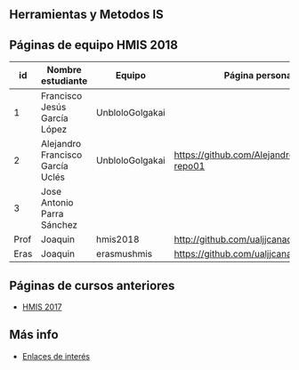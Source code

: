 ﻿## Herramientas y Metodos IS

## Páginas de equipo HMIS 2018

id | Nombre estudiante  | Equipo | Página personal | Repositorio de Web de equipo 
-- | ----------------- | ----------------- | ----------------- | -----------------
1  | Francisco Jesús García López | UnbloloGolgakai |   | https://github.com/Frangar1998/hmis-repo01
2  | Alejandro Francisco García Uclés | UnbloloGolgakai | https://github.com/AlejandroFrGU/hmis-repo01
3  | Jose Antonio Parra Sánchez | |
Prof | Joaquin | hmis2018 | http://github.com/ualjjcanada  |
Eras | Joaquin | erasmushmis | https://github.com/ualjjcanada  |

## Páginas de cursos anteriores
* [HMIS 2017](index2017.md)

## Más info
* [Enlaces de interés](enlaces.md)
